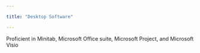 ```yaml
---

title: "Desktop Software"

--- 
```


Proficient in Minitab, Microsoft Office suite, Microsoft Project, and Microsoft Visio

